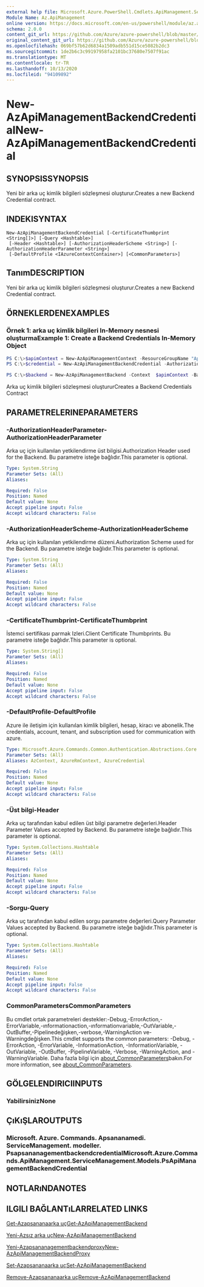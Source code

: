 ```yaml
---
external help file: Microsoft.Azure.PowerShell.Cmdlets.ApiManagement.ServiceManagement.dll-Help.xml
Module Name: Az.ApiManagement
online version: https://docs.microsoft.com/en-us/powershell/module/az.apimanagement/new-azapimanagementbackendcredential
schema: 2.0.0
content_git_url: https://github.com/Azure/azure-powershell/blob/master/src/ApiManagement/ApiManagement/help/New-AzApiManagementBackendCredential.md
original_content_git_url: https://github.com/Azure/azure-powershell/blob/master/src/ApiManagement/ApiManagement/help/New-AzApiManagementBackendCredential.md
ms.openlocfilehash: 069bf57b62d6834a1509adb551d15ce5082b2dc3
ms.sourcegitcommit: 1de2b6c3c99197958fa2101bc37680e7507f91ac
ms.translationtype: MT
ms.contentlocale: tr-TR
ms.lasthandoff: 10/13/2020
ms.locfileid: "94109892"
---
```

# <span data-ttu-id="95eb9-101">New-AzApiManagementBackendCredential</span><span class="sxs-lookup"><span data-stu-id="95eb9-101">New-AzApiManagementBackendCredential</span></span>

## <span data-ttu-id="95eb9-102">SYNOPSIS</span><span class="sxs-lookup"><span data-stu-id="95eb9-102">SYNOPSIS</span></span>
<span data-ttu-id="95eb9-103">Yeni bir arka uç kimlik bilgileri sözleşmesi oluşturur.</span><span class="sxs-lookup"><span data-stu-id="95eb9-103">Creates a new Backend Credential contract.</span></span>

## <span data-ttu-id="95eb9-104">INDEKI</span><span class="sxs-lookup"><span data-stu-id="95eb9-104">SYNTAX</span></span>

```
New-AzApiManagementBackendCredential [-CertificateThumbprint <String[]>] [-Query <Hashtable>]
 [-Header <Hashtable>] [-AuthorizationHeaderScheme <String>] [-AuthorizationHeaderParameter <String>]
 [-DefaultProfile <IAzureContextContainer>] [<CommonParameters>]
```

## <span data-ttu-id="95eb9-105">Tanım</span><span class="sxs-lookup"><span data-stu-id="95eb9-105">DESCRIPTION</span></span>
<span data-ttu-id="95eb9-106">Yeni bir arka uç kimlik bilgileri sözleşmesi oluşturur.</span><span class="sxs-lookup"><span data-stu-id="95eb9-106">Creates a new Backend Credential contract.</span></span>

## <span data-ttu-id="95eb9-107">ÖRNEKLERDEN</span><span class="sxs-lookup"><span data-stu-id="95eb9-107">EXAMPLES</span></span>

### <span data-ttu-id="95eb9-108">Örnek 1: arka uç kimlik bilgileri In-Memory nesnesi oluşturma</span><span class="sxs-lookup"><span data-stu-id="95eb9-108">Example 1: Create a Backend Credentials In-Memory Object</span></span>
```powershell
PS C:\>$apimContext = New-AzApiManagementContext -ResourceGroupName "Api-Default-WestUS" -ServiceName "contoso"
PS C:\>$credential = New-AzApiManagementBackendCredential -AuthorizationHeaderScheme basic -AuthorizationHeaderParameter opensesame -Query @{"sv" = @('xx', 'bb'); "sr" = @('cc')} -Header @{"x-my-1" = @('val1', 'val2')}

PS C:\>$backend = New-AzApiManagementBackend -Context  $apimContext -BackendId 123 -Url 'https://contoso.com/awesomeapi' -Protocol http -Title "first backend" -SkipCertificateChainValidation $true -Credential $credential -Description "my backend"
```

<span data-ttu-id="95eb9-109">Arka uç kimlik bilgileri sözleşmesi oluşturur</span><span class="sxs-lookup"><span data-stu-id="95eb9-109">Creates a Backend Credentials Contract</span></span>

## <span data-ttu-id="95eb9-110">PARAMETRELERINE</span><span class="sxs-lookup"><span data-stu-id="95eb9-110">PARAMETERS</span></span>

### <span data-ttu-id="95eb9-111">-AuthorizationHeaderParameter</span><span class="sxs-lookup"><span data-stu-id="95eb9-111">-AuthorizationHeaderParameter</span></span>
<span data-ttu-id="95eb9-112">Arka uç için kullanılan yetkilendirme üst bilgisi.</span><span class="sxs-lookup"><span data-stu-id="95eb9-112">Authorization Header used for the Backend.</span></span>
<span data-ttu-id="95eb9-113">Bu parametre isteğe bağlıdır.</span><span class="sxs-lookup"><span data-stu-id="95eb9-113">This parameter is optional.</span></span>

```yaml
Type: System.String
Parameter Sets: (All)
Aliases:

Required: False
Position: Named
Default value: None
Accept pipeline input: False
Accept wildcard characters: False
```

### <span data-ttu-id="95eb9-114">-AuthorizationHeaderScheme</span><span class="sxs-lookup"><span data-stu-id="95eb9-114">-AuthorizationHeaderScheme</span></span>
<span data-ttu-id="95eb9-115">Arka uç için kullanılan yetkilendirme düzeni.</span><span class="sxs-lookup"><span data-stu-id="95eb9-115">Authorization Scheme used for the Backend.</span></span>
<span data-ttu-id="95eb9-116">Bu parametre isteğe bağlıdır.</span><span class="sxs-lookup"><span data-stu-id="95eb9-116">This parameter is optional.</span></span>

```yaml
Type: System.String
Parameter Sets: (All)
Aliases:

Required: False
Position: Named
Default value: None
Accept pipeline input: False
Accept wildcard characters: False
```

### <span data-ttu-id="95eb9-117">-CertificateThumbprint</span><span class="sxs-lookup"><span data-stu-id="95eb9-117">-CertificateThumbprint</span></span>
<span data-ttu-id="95eb9-118">İstemci sertifikası parmak Izleri.</span><span class="sxs-lookup"><span data-stu-id="95eb9-118">Client Certificate Thumbprints.</span></span>
<span data-ttu-id="95eb9-119">Bu parametre isteğe bağlıdır.</span><span class="sxs-lookup"><span data-stu-id="95eb9-119">This parameter is optional.</span></span>

```yaml
Type: System.String[]
Parameter Sets: (All)
Aliases:

Required: False
Position: Named
Default value: None
Accept pipeline input: False
Accept wildcard characters: False
```

### <span data-ttu-id="95eb9-120">-DefaultProfile</span><span class="sxs-lookup"><span data-stu-id="95eb9-120">-DefaultProfile</span></span>
<span data-ttu-id="95eb9-121">Azure ile iletişim için kullanılan kimlik bilgileri, hesap, kiracı ve abonelik.</span><span class="sxs-lookup"><span data-stu-id="95eb9-121">The credentials, account, tenant, and subscription used for communication with azure.</span></span>

```yaml
Type: Microsoft.Azure.Commands.Common.Authentication.Abstractions.Core.IAzureContextContainer
Parameter Sets: (All)
Aliases: AzContext, AzureRmContext, AzureCredential

Required: False
Position: Named
Default value: None
Accept pipeline input: False
Accept wildcard characters: False
```

### <span data-ttu-id="95eb9-122">-Üst bilgi</span><span class="sxs-lookup"><span data-stu-id="95eb9-122">-Header</span></span>
<span data-ttu-id="95eb9-123">Arka uç tarafından kabul edilen üst bilgi parametre değerleri.</span><span class="sxs-lookup"><span data-stu-id="95eb9-123">Header Parameter Values accepted by Backend.</span></span>
<span data-ttu-id="95eb9-124">Bu parametre isteğe bağlıdır.</span><span class="sxs-lookup"><span data-stu-id="95eb9-124">This parameter is optional.</span></span>

```yaml
Type: System.Collections.Hashtable
Parameter Sets: (All)
Aliases:

Required: False
Position: Named
Default value: None
Accept pipeline input: False
Accept wildcard characters: False
```

### <span data-ttu-id="95eb9-125">-Sorgu</span><span class="sxs-lookup"><span data-stu-id="95eb9-125">-Query</span></span>
<span data-ttu-id="95eb9-126">Arka uç tarafından kabul edilen sorgu parametre değerleri.</span><span class="sxs-lookup"><span data-stu-id="95eb9-126">Query Parameter Values accepted by Backend.</span></span>
<span data-ttu-id="95eb9-127">Bu parametre isteğe bağlıdır.</span><span class="sxs-lookup"><span data-stu-id="95eb9-127">This parameter is optional.</span></span>

```yaml
Type: System.Collections.Hashtable
Parameter Sets: (All)
Aliases:

Required: False
Position: Named
Default value: None
Accept pipeline input: False
Accept wildcard characters: False
```

### <span data-ttu-id="95eb9-128">CommonParameters</span><span class="sxs-lookup"><span data-stu-id="95eb9-128">CommonParameters</span></span>
<span data-ttu-id="95eb9-129">Bu cmdlet ortak parametreleri destekler:-Debug,-ErrorAction,-ErrorVariable,-ınformationaction,-ınformationvariable,-OutVariable,-OutBuffer,-Pipelinedeğişken,-verbose,-WarningAction ve-Warningdeğişken.</span><span class="sxs-lookup"><span data-stu-id="95eb9-129">This cmdlet supports the common parameters: -Debug, -ErrorAction, -ErrorVariable, -InformationAction, -InformationVariable, -OutVariable, -OutBuffer, -PipelineVariable, -Verbose, -WarningAction, and -WarningVariable.</span></span> <span data-ttu-id="95eb9-130">Daha fazla bilgi için [about_CommonParameters](http://go.microsoft.com/fwlink/?LinkID=113216)bakın.</span><span class="sxs-lookup"><span data-stu-id="95eb9-130">For more information, see [about_CommonParameters](http://go.microsoft.com/fwlink/?LinkID=113216).</span></span>

## <span data-ttu-id="95eb9-131">GÖLGELENDIRICI</span><span class="sxs-lookup"><span data-stu-id="95eb9-131">INPUTS</span></span>

### <span data-ttu-id="95eb9-132">Yabilirsiniz</span><span class="sxs-lookup"><span data-stu-id="95eb9-132">None</span></span>

## <span data-ttu-id="95eb9-133">ÇıKıŞLAR</span><span class="sxs-lookup"><span data-stu-id="95eb9-133">OUTPUTS</span></span>

### <span data-ttu-id="95eb9-134">Microsoft. Azure. Commands. Apsananamedi. ServiceManagement. modeller. Psapsananagementbackendcredential</span><span class="sxs-lookup"><span data-stu-id="95eb9-134">Microsoft.Azure.Commands.ApiManagement.ServiceManagement.Models.PsApiManagementBackendCredential</span></span>

## <span data-ttu-id="95eb9-135">NOTLARıNDA</span><span class="sxs-lookup"><span data-stu-id="95eb9-135">NOTES</span></span>

## <span data-ttu-id="95eb9-136">ILGILI BAĞLANTıLAR</span><span class="sxs-lookup"><span data-stu-id="95eb9-136">RELATED LINKS</span></span>

[<span data-ttu-id="95eb9-137">Get-Azapsananaarka uç</span><span class="sxs-lookup"><span data-stu-id="95eb9-137">Get-AzApiManagementBackend</span></span>](./Get-AzApiManagementBackend.md)

[<span data-ttu-id="95eb9-138">Yeni-Azsız arka uç</span><span class="sxs-lookup"><span data-stu-id="95eb9-138">New-AzApiManagementBackend</span></span>](./New-AzApiManagementBackend.md)

[<span data-ttu-id="95eb9-139">Yeni-Azapsananagementbackendproxy</span><span class="sxs-lookup"><span data-stu-id="95eb9-139">New-AzApiManagementBackendProxy</span></span>](./New-AzApiManagementBackendProxy.md)

[<span data-ttu-id="95eb9-140">Set-Azapsananaarka uç</span><span class="sxs-lookup"><span data-stu-id="95eb9-140">Set-AzApiManagementBackend</span></span>](./Set-AzApiManagementBackend.md)

[<span data-ttu-id="95eb9-141">Remove-Azapsananaarka uç</span><span class="sxs-lookup"><span data-stu-id="95eb9-141">Remove-AzApiManagementBackend</span></span>](./Remove-AzApiManagementBackend.md)
